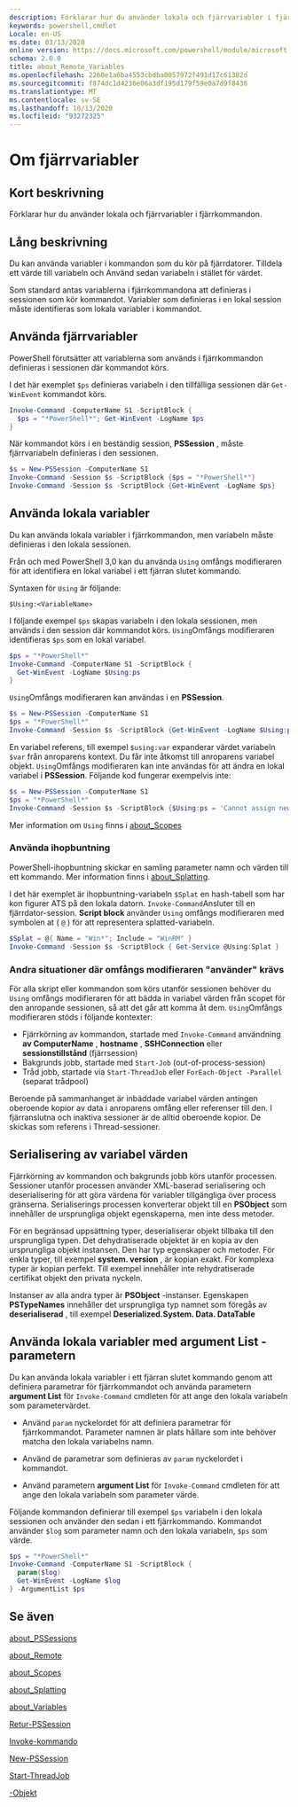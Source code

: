 ```yaml
---
description: Förklarar hur du använder lokala och fjärrvariabler i fjärrkommandon.
keywords: powershell,cmdlet
Locale: en-US
ms.date: 03/13/2020
online version: https://docs.microsoft.com/powershell/module/microsoft.powershell.core/about/about_remote_variables?view=powershell-7&WT.mc_id=ps-gethelp
schema: 2.0.0
title: about_Remote_Variables
ms.openlocfilehash: 2260e1a6ba4553cbdba0057972f491d17c61382d
ms.sourcegitcommit: f874dc1d4236e06a3df195d179f59e0a7d9f8436
ms.translationtype: MT
ms.contentlocale: sv-SE
ms.lasthandoff: 10/13/2020
ms.locfileid: "93272325"
---
```

# <a name="about-remote-variables"></a>Om fjärrvariabler

## <a name="short-description"></a>Kort beskrivning

Förklarar hur du använder lokala och fjärrvariabler i fjärrkommandon.

## <a name="long-description"></a>Lång beskrivning

Du kan använda variabler i kommandon som du kör på fjärrdatorer. Tilldela ett värde till variabeln och Använd sedan variabeln i stället för värdet.

Som standard antas variablerna i fjärrkommandona att definieras i sessionen som kör kommandot. Variabler som definieras i en lokal session måste identifieras som lokala variabler i kommandot.

## <a name="using-remote-variables"></a>Använda fjärrvariabler

PowerShell förutsätter att variablerna som används i fjärrkommandon definieras i sessionen där kommandot körs.

I det här exemplet `$ps` definieras variabeln i den tillfälliga sessionen där `Get-WinEvent` kommandot körs.

```powershell
Invoke-Command -ComputerName S1 -ScriptBlock {
  $ps = "*PowerShell*"; Get-WinEvent -LogName $ps
}
```

När kommandot körs i en beständig session, **PSSession** , måste fjärrvariabeln definieras i den sessionen.

```powershell
$s = New-PSSession -ComputerName S1
Invoke-Command -Session $s -ScriptBlock {$ps = "*PowerShell*"}
Invoke-Command -Session $s -ScriptBlock {Get-WinEvent -LogName $ps}
```

## <a name="using-local-variables"></a>Använda lokala variabler

Du kan använda lokala variabler i fjärrkommandon, men variabeln måste definieras i den lokala sessionen.

Från och med PowerShell 3,0 kan du använda `Using` omfångs modifieraren för att identifiera en lokal variabel i ett fjärran slutet kommando.

Syntaxen för `Using` är följande:

```
$Using:<VariableName>
```

I följande exempel `$ps` skapas variabeln i den lokala sessionen, men används i den session där kommandot körs. `Using`Omfångs modifieraren identifieras `$ps` som en lokal variabel.

```powershell
$ps = "*PowerShell*"
Invoke-Command -ComputerName S1 -ScriptBlock {
  Get-WinEvent -LogName $Using:ps
}
```

`Using`Omfångs modifieraren kan användas i en **PSSession**.

```powershell
$s = New-PSSession -ComputerName S1
$ps = "*PowerShell*"
Invoke-Command -Session $s -ScriptBlock {Get-WinEvent -LogName $Using:ps}
```

En variabel referens, till exempel `$using:var` expanderar värdet variabeln `$var` från anroparens kontext. Du får inte åtkomst till anroparens variabel objekt.
`Using`Omfångs modifieraren kan inte användas för att ändra en lokal variabel i **PSSession**. Följande kod fungerar exempelvis inte:

```powershell
$s = New-PSSession -ComputerName S1
$ps = "*PowerShell*"
Invoke-Command -Session $s -ScriptBlock {$Using:ps = 'Cannot assign new value'}
```

Mer information om `Using` finns i [about_Scopes](./about_Scopes.md)

### <a name="using-splatting"></a>Använda ihopbuntning

PowerShell-ihopbuntning skickar en samling parameter namn och värden till ett kommando. Mer information finns i [about_Splatting](about_Splatting.md).

I det här exemplet är ihopbuntning-variabeln `$Splat` en hash-tabell som har kon figurer ATS på den lokala datorn. `Invoke-Command`Ansluter till en fjärrdator-session. **Script block** använder `Using` omfångs modifieraren med symbolen at ( `@` ) för att representera splatted-variabeln.

```powershell
$Splat = @{ Name = "Win*"; Include = "WinRM" }
Invoke-Command -Session $s -ScriptBlock { Get-Service @Using:Splat }
```

### <a name="other-situations-where-the-using-scope-modifier-is-needed"></a>Andra situationer där omfångs modifieraren "använder" krävs

För alla skript eller kommandon som körs utanför sessionen behöver du `Using` omfångs modifieraren för att bädda in variabel värden från scopet för den anropande sessionen, så att det går att komma åt dem. `Using`Omfångs modifieraren stöds i följande kontexter:

- Fjärrkörning av kommandon, startade med `Invoke-Command` användning **av ComputerName** , **hostname** , **SSHConnection** eller **sessionstillstånd** (fjärrsession)
- Bakgrunds jobb, startade med `Start-Job` (out-of-process-session)
- Tråd jobb, startade via `Start-ThreadJob` eller `ForEach-Object -Parallel` (separat trådpool)

Beroende på sammanhanget är inbäddade variabel värden antingen oberoende kopior av data i anroparens omfång eller referenser till den. I fjärranslutna och inaktiva sessioner är de alltid oberoende kopior. De skickas som referens i Thread-sessioner.

## <a name="serialization-of-variable-values"></a>Serialisering av variabel värden

Fjärrkörning av kommandon och bakgrunds jobb körs utanför processen.
Sessioner utanför processen använder XML-baserad serialisering och deserialisering för att göra värdena för variabler tillgängliga över process gränserna. Serialiserings processen konverterar objekt till en **PSObject** som innehåller de ursprungliga objekt egenskaperna, men inte dess metoder.

För en begränsad uppsättning typer, deserialiserar objekt tillbaka till den ursprungliga typen. Det dehydratiserade objektet är en kopia av den ursprungliga objekt instansen.
Den har typ egenskaper och metoder. För enkla typer, till exempel **system. version** , är kopian exakt. För komplexa typer är kopian perfekt. Till exempel innehåller inte rehydratiserade certifikat objekt den privata nyckeln.

Instanser av alla andra typer är **PSObject** -instanser. Egenskapen **PSTypeNames** innehåller det ursprungliga typ namnet som föregås av **deserialiserad** , till exempel **Deserialized.System. Data. DataTable**

## <a name="using-local-variables-with-argumentlist-parameter"></a>Använda lokala variabler med **argument List** -parametern

Du kan använda lokala variabler i ett fjärran slutet kommando genom att definiera parametrar för fjärrkommandot och använda parametern **argument List** för `Invoke-Command` cmdleten för att ange den lokala variabeln som parametervärdet.

- Använd `param` nyckelordet för att definiera parametrar för fjärrkommandot. Parameter namnen är plats hållare som inte behöver matcha den lokala variabelns namn.

- Använd de parametrar som definieras av `param` nyckelordet i kommandot.

- Använd parametern **argument List** för `Invoke-Command` cmdleten för att ange den lokala variabeln som parameter värde.

Följande kommandon definierar till exempel `$ps` variabeln i den lokala sessionen och använder den sedan i ett fjärrkommando. Kommandot använder `$log` som parameter namn och den lokala variabeln, `$ps` som värde.

```powershell
$ps = "*PowerShell*"
Invoke-Command -ComputerName S1 -ScriptBlock {
  param($log)
  Get-WinEvent -LogName $log
} -ArgumentList $ps
```

## <a name="see-also"></a>Se även

[about_PSSessions](about_PSSessions.md)

[about_Remote](about_Remote.md)

[about_Scopes](about_Scopes.md)

[about_Splatting](about_Splatting.md)

[about_Variables](about_Variables.md)

[Retur-PSSession](xref:Microsoft.PowerShell.Core.Enter-PSSession)

[Invoke-kommando](xref:Microsoft.PowerShell.Core.Invoke-Command)

[New-PSSession](xref:Microsoft.PowerShell.Core.New-PSSession)

[Start-ThreadJob](xref:ThreadJob.Start-ThreadJob)

[-Objekt](xref:Microsoft.PowerShell.Core.ForEach-Object)
